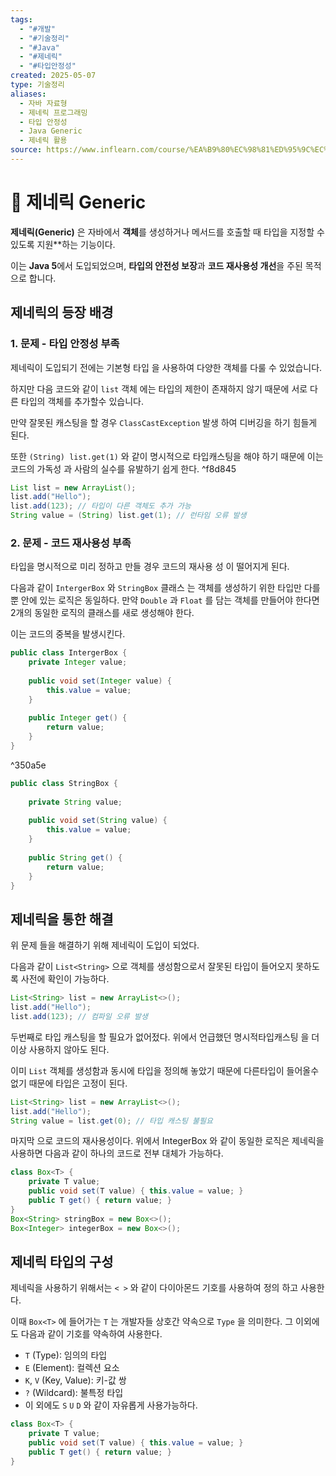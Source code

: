 ```yaml
---
tags:
  - "#개발"
  - "#기술정리"
  - "#Java"
  - "#제네릭"
  - "#타입안정성"
created: 2025-05-07
type: 기술정리
aliases:
  - 자바 자료형
  - 제네릭 프로그래밍
  - 타입 안정성
  - Java Generic
  - 제네릭 활용
source: https://www.inflearn.com/course/%EA%B9%80%EC%98%81%ED%95%9C%EC%9D%98-%EC%8B%A4%EC%A0%84-%EC%9E%90%EB%B0%94-%EC%A4%91%EA%B8%89-2/dashboard
---
```


# 📘 제네릭 Generic

**제네릭(Generic)** 은 자바에서 **객체**를 생성하거나 메서드를 호출할 때 타입을 지정할 수 있도록 지원**하는 기능이다.

이는 **Java 5**에서 도입되었으며, **타입의 안전성 보장**과 **코드 재사용성 개선**을 주된 목적으로 합니다.

## 제네릭의 등장 배경

### 1. 문제 - 타입 안정성 부족

제네릭이 도입되기 전에는 기본형 타입 을 사용하여 다양한 객체를 다룰 수 있었습니다. 

하지만 다음 코드와 같이 `list` 객체 에는 타입의 제한이 존재하지 않기 때문에 서로 다른 타입의 객체를 추가할수 있습니다.

만약 잘못된 캐스팅을 할 경우 `ClassCastException` 발생 하여 디버깅을 하기 힘들게 된다.

또한 `(String) list.get(1)` 와 같이 명시적으로 타입캐스팅을 해야 하기 때문에 이는 코드의 가독성 과 사람의 실수를 유발하기 쉽게 한다. ^f8d845
 
```java
List list = new ArrayList();
list.add("Hello");
list.add(123); // 타입이 다른 객체도 추가 가능
String value = (String) list.get(1); // 런타임 오류 발생

```

### 2. 문제 - 코드 재사용성 부족

타입을 명시적으로 미리 정하고 만들 경우 코드의 재사용 성 이 떨어지게 된다. 

다음과 같이 `IntergerBox` 와 `StringBox` 클래스 는 객체를 생성하기 위한 타입만 다를뿐 안에 있는 로직은 동일하다. 만약 `Double` 과 `Float` 를 담는 객체를 만들어야 한다면 2개의 동일한 로직의 클래스를 새로 생성해야 한다. 

이는 코드의 중복을 발생시킨다.

```java
public class IntergerBox {  
    private Integer value;  
  
    public void set(Integer value) {  
        this.value = value;  
    }  
  
    public Integer get() {  
        return value;  
    }  
}
```

^350a5e

```java
public class StringBox {  
  
    private String value;  
  
    public void set(String value) {  
        this.value = value;  
    }  
  
    public String get() {  
        return value;  
    }  
}
```

## 제네릭을 통한 해결

위 문제 들을 해결하기 위해 제네릭이 도입이 되었다.  

다음과 같이 `List<String>` 으로 객체를 생성함으로서 잘못된 타입이 들어오지 못하도록 사전에 확인이 가능하다.
 
```java
List<String> list = new ArrayList<>();
list.add("Hello");
list.add(123); // 컴파일 오류 발생
```


두번째로 타입 캐스팅을 할 필요가 없어젔다. 위에서 언급했던 명시적타입캐스팅 을 더이상 사용하지 않아도 된다. 

이미 `List` 객체를 생성함과 동시에 타입을 정의해 놓았기 때문에 다른타입이 들어올수 없기 때문에 타입은 고정이 된다.

```java
List<String> list = new ArrayList<>();
list.add("Hello");
String value = list.get(0); // 타입 캐스팅 불필요
```

마지막 으로 코드의 재사용성이다. 위에서 IntegerBox 와 같이 동일한 로직은 제네릭을 사용하면 다음과 같이 하나의 코드로 전부 대체가 가능하다.


```java
class Box<T> {
    private T value;
    public void set(T value) { this.value = value; }
    public T get() { return value; }
}
Box<String> stringBox = new Box<>();
Box<Integer> integerBox = new Box<>();

```

## 제네릭 타입의 구성

제네릭을 사용하기 위해서는 `< >` 와 같이 다이아몬드 기호를 사용하여 정의 하고 사용한다. 

이때 `Box<T>` 에 들어가는 `T` 는 개발자들 상호간 약속으로 `Type` 을 의미한다.  그 이외에도 다음과 같이 기호를 약속하여 사용한다.

- `T` (Type): 임의의 타입
- `E` (Element): 컬렉션 요소
- `K`, `V` (Key, Value): 키-값 쌍
- `?` (Wildcard): 불특정 타입
- 이 외에도 `S` `U` `D` 와 같이 자유롭게 사용가능하다.

```java
class Box<T> {
    private T value;
    public void set(T value) { this.value = value; }
    public T get() { return value; }
}
```